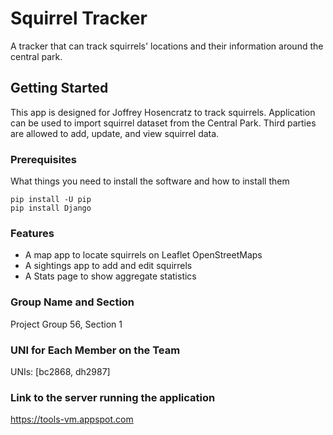 # Squirrel Tracker

A tracker that can track squirrels' locations and their information around the central park.

## Getting Started

This app is designed for Joffrey Hosencratz to track squirrels. Application can be used to import squirrel dataset from the Central Park. Third parties are allowed to add, update, and view squirrel data.

### Prerequisites

What things you need to install the software and how to install them

```
pip install -U pip
pip install Django
```
### Features

* A map app to locate squirrels on Leaflet OpenStreetMaps
* A sightings app to add and edit squirrels
* A Stats page to show aggregate statistics

### Group Name and Section

Project Group 56, Section 1

### UNI for Each Member on the Team

UNIs: [bc2868, dh2987]

### Link to the server running the application
https://tools-vm.appspot.com


